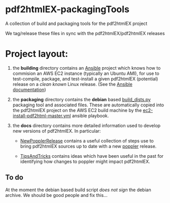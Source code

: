 # pdf2htmlEX-packagingTools

A collection of build and packaging tools for the pdf2htmlEX project

We tag/release these files in sync with the pdf2htmlEX/pdf2htmlEX releases

# Project layout:

1. the **building** directory contains an [Ansible](https://ansible.com) 
   project which knows how to commision an AWS EC2 instance (typically an 
   Ubuntu AMI), for use to test-compile, package, and test-install a given 
   pdf2htmlEX (potential) release on a *clean* *known* Linux release. 
   (See the [Ansible documentation](https://docs.ansible.com))

2. the **packaging** directory contains the **debian** based 
   [build_dists.py](building/build_dists.py) packaging tool and associated 
   files. These are automatically copied into the pdf2htmlEX project on the 
   AWS EC2 build machine by the
   [ec2-install-pdf2html-master.yml](building/ec2-install-pdf2html-master.yml) 
   ansible playbook.

3. the **docs** directory contains more detailed information used to 
   develop new versions of pdf2htmlEX. In particular:

     * [NewPopplerRelease](docs/NewPopplerRelease.md) contains a useful 
       collection of steps use to bring pdf2htmlEX sources up to date with 
       a new [poppler](https://poppler.freedesktop.org/) release.

     * [TipsAndTricks](docs/TipsAndTricks/) contains ideas which have 
       been useful in the past for identifying how changes to poppler 
       might impact pdf2htmlEX.

## To do

At the moment the debian based build script *does not sign* the debian archive.
We should be good people and fix this...
